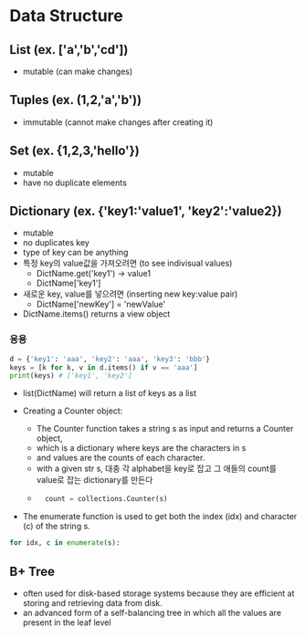 # Data Structure

## List (ex. ['a','b','cd'])
- mutable (can make changes)

## Tuples (ex. (1,2,'a','b'))
- immutable (cannot make changes after creating it)

## Set (ex. {1,2,3,'hello'})
- mutable 
- have no duplicate elements

## Dictionary (ex. {'key1:'value1', 'key2':'value2})
- mutable
- no duplicates key
- type of key can be anything
- 특정 key의 value값을 가져오려면 (to see indivisual values)
    - DictName.get('key1') -> value1
    - DictName['key1']
- 새로운 key, value를 넣으려면 (inserting new key:value pair)
    - DictName['newKey'] = 'newValue'
- DictName.items() returns a view object
### 응용
``` python
d = {'key1': 'aaa', 'key2': 'aaa', 'key3': 'bbb'}
keys = [k for k, v in d.items() if v == 'aaa']
print(keys) # ['key1', 'key2']
```
- list(DictName) will return a list of keys as a list


- Creating a Counter object: 
    - The Counter function takes a string s as input and returns a Counter object, 
    - which is a dictionary where keys are the characters in s
    - and values are the counts of each character.
    - with a given str s, 대충 각 alphabet을 key로 잡고 그 애들의 count를 value로 잡는 dictionary를 만든다
    - ```python
        count = collections.Counter(s)
        ```

- The enumerate function is used to get both the index (idx) and character (c) of the string s.
```python
for idx, c in enumerate(s):
```


## B+ Tree
- often used for disk-based storage systems because they are efficient at storing and retrieving data from disk.
- an advanced form of a self-balancing tree in which all the values are present in the leaf level
